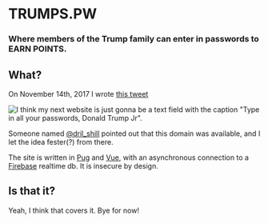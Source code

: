 # TRUMPS.PW
### Where members of the Trump family can enter in passwords to EARN POINTS.

## What?
On November 14th, 2017 I wrote [this tweet](https://twitter.com/AhoyLemon/status/930575343718723585)

![I think my next website is just gonna be a text field with the caption "Type in all your passwords, Donald Trump Jr".](http://trumps.pw/img/nov14th-tweet.png)

Someone named [@dril_shill](https://twitter.com/dril_shill) pointed out that this domain was available, and I let the idea fester(?) from there.

The site is written in [Pug](https://github.com/pugjs/pug) and [Vue](https://github.com/vuejs/vue), with an asynchronous connection to a [Firebase](https://firebase.google.com) realtime db. It is insecure by design.

## Is that it?
Yeah, I think that covers it. Bye for now!
